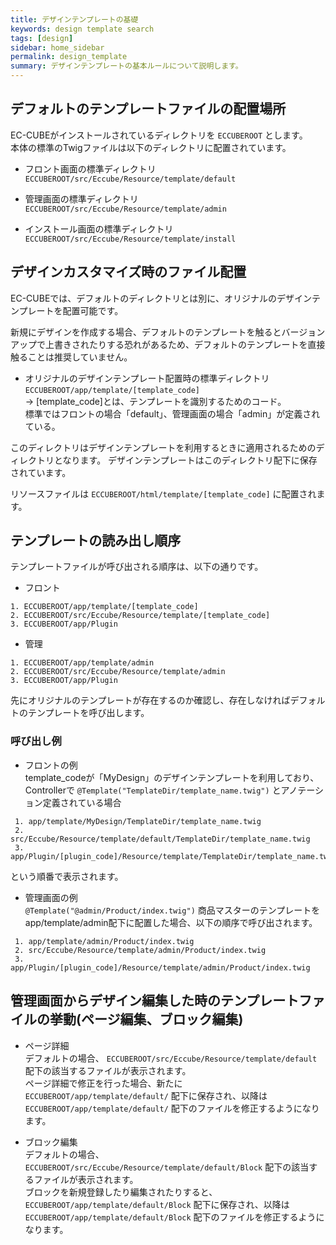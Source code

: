 ```yaml
---
title: デザインテンプレートの基礎
keywords: design template search
tags: [design]
sidebar: home_sidebar
permalink: design_template
summary: デザインテンプレートの基本ルールについて説明します。
---
```


## デフォルトのテンプレートファイルの配置場所

EC-CUBEがインストールされているディレクトリを `ECCUBEROOT` とします。  
本体の標準のTwigファイルは以下のディレクトリに配置されています。

- フロント画面の標準ディレクトリ  
`ECCUBEROOT/src/Eccube/Resource/template/default`

- 管理画面の標準ディレクトリ  
`ECCUBEROOT/src/Eccube/Resource/template/admin`

- インストール画面の標準ディレクトリ  
`ECCUBEROOT/src/Eccube/Resource/template/install`

## デザインカスタマイズ時のファイル配置

EC-CUBEでは、デフォルトのディレクトリとは別に、オリジナルのデザインテンプレートを配置可能です。  

新規にデザインを作成する場合、デフォルトのテンプレートを触るとバージョンアップで上書きされたりする恐れがあるため、デフォルトのテンプレートを直接触ることは推奨していません。  

- オリジナルのデザインテンプレート配置時の標準ディレクトリ  
`ECCUBEROOT/app/template/[template_code]`  
→ [template_code]とは、テンプレートを識別するためのコード。  
標準ではフロントの場合「default」、管理画面の場合「admin」が定義されている。

このディレクトリはデザインテンプレートを利用するときに適用されるためのディレクトリとなります。
デザインテンプレートはこのディレクトリ配下に保存されています。  

リソースファイルは `ECCUBEROOT/html/template/[template_code]` に配置されます。

## テンプレートの読み出し順序

テンプレートファイルが呼び出される順序は、以下の通りです。

- フロント

```
1. ECCUBEROOT/app/template/[template_code]
2. ECCUBEROOT/src/Eccube/Resource/template/[template_code]
3. ECCUBEROOT/app/Plugin
```

- 管理

```
1. ECCUBEROOT/app/template/admin
2. ECCUBEROOT/src/Eccube/Resource/template/admin
3. ECCUBEROOT/app/Plugin
```

先にオリジナルのテンプレートが存在するのか確認し、存在しなければデフォルトのテンプレートを呼び出します。


### 呼び出し例

* フロントの例  
template_codeが「MyDesign」のデザインテンプレートを利用しており、Controllerで `@Template("TemplateDir/template_name.twig")` とアノテーション定義されている場合

```
 1. app/template/MyDesign/TemplateDir/template_name.twig
 2. src/Eccube/Resource/template/default/TemplateDir/template_name.twig
 3. app/Plugin/[plugin_code]/Resource/template/TemplateDir/template_name.twig
```
という順番で表示されます。

* 管理画面の例  
`@Template("@admin/Product/index.twig")` 商品マスターのテンプレートをapp/template/admin配下に配置した場合、以下の順序で呼び出されます。

```
 1. app/template/admin/Product/index.twig
 2. src/Eccube/Resource/template/admin/Product/index.twig
 3. app/Plugin/[plugin_code]/Resource/template/admin/Product/index.twig
```

## 管理画面からデザイン編集した時のテンプレートファイルの挙動(ページ編集、ブロック編集)

* ページ詳細  
デフォルトの場合、 `ECCUBEROOT/src/Eccube/Resource/template/default` 配下の該当するファイルが表示されます。  
ページ詳細で修正を行った場合、新たに `ECCUBEROOT/app/template/default/` 配下に保存され、以降は `ECCUBEROOT/app/template/default/` 配下のファイルを修正するようになります。

* ブロック編集  
デフォルトの場合、 `ECCUBEROOT/src/Eccube/Resource/template/default/Block` 配下の該当するファイルが表示されます。  
ブロックを新規登録したり編集されたりすると、 `ECCUBEROOT/app/template/default/Block` 配下に保存され、以降は `ECCUBEROOT/app/template/default/Block` 配下のファイルを修正するようになります。
